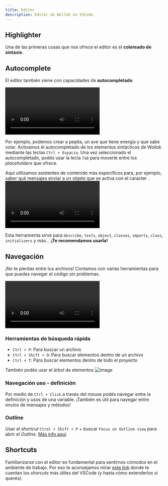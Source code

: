 ```yaml
---
title: Editor
description: Editor de Wollok en VSCode.
---
```


## Highlighter

Una de las primeras cosas que nos ofrece el editor es el **coloreado de sintaxis**.

<!-- TODO: Agregar imagen -->


## Autocomplete

El editor también viene con capacidades de **autocompletado**.

<video controls="" autoplay="" transition:persist>
  <source 
    src="https://github.com/uqbar-project/wollok-lsp-ide/assets/4549002/0b9918c5-ef0d-445a-806e-806505162d32" 
    type="video/mp4">
</video>

Por ejemplo, podemos crear a pepita, un ave que tiene energía y que sabe volar. Activamos el autocompletado de los elementos sintácticos de Wollok mediante las teclas `Ctrl + Espacio`. 
Una vez seleccionado el autocompletado, podés usar la tecla `Tab` para moverte entre los _placeholders_ que ofrece.


Aquí utilizamos asistentes de contenido más específicos para, por ejemplo, saber qué mensajes enviar a un objeto que se activa con el caracter `.`
<video controls="" autoplay="" transition:persist>
  <source 
    src="https://github.com/uqbar-project/wollok-lsp-ide/assets/4549002/0ad645b5-569a-4b3b-9427-2c2e359d1843" 
    type="video/mp4">
</video>

Esta herramienta sirve para `describe`, `tests`, `object`, `classes`, `imports`, `class`, `initializers` y más... 
**¡Te recomendamos usarla!**


## Navegación

¡No te pierdas entre tus archivos!
Contamos con varias herramientas para que puedas navegar el código sin problemas.

<video controls="" autoplay="" transition:persist>
  <source src="https://user-images.githubusercontent.com/18614957/226201053-60a4a336-c615-4de2-91d0-3118705b28f6.mp4
" type="video/mp4">
</video>

### Herramientas de búsqueda rápida

- `Ctrl + P`: Para buscar un archivo
- `Ctrl + Shift + O`: Para buscar elementos dentro de un archivo
- `Ctrl + T`: Para buscar elementos dentro de todo el proyecto

También podés usar el árbol de elementos
![image](https://user-images.githubusercontent.com/18614957/226203330-4b622bf6-d8c8-4cd4-8127-21313ee43590.png)

### Navegación uso - definición

Por medio de `Ctrl + Click` a través del mouse podés navegar entre la definición y usos de una variable.
¡También es útil para navegar entre envíos de mensajes y métodos!

<!-- TODO: Video -->

### Outline

Usar el _shortcut_ `Ctrol + Shift + P` + buscar `Focus on Outline view` para abrir el _Outline_. 
[Más info aquí](https://code.visualstudio.com/docs/getstarted/userinterface#_outline-view).


## Shortcuts


Familiarizarse con el editor es fundamental para sentirnos cómodos en el ambiente de trabajo. 
Por eso te aconsejamos mirar [este link](https://code.visualstudio.com/docs/getstarted/keybindings#_default-keyboard-shortcuts) donde te cuentan los _shorcuts_ más útiles del VSCode (y hasta cómo extenderlos si querés).
